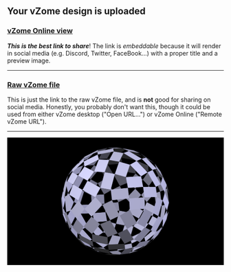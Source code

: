 ## Your vZome design is uploaded

### [vZome Online view][embed]

***This is the best link to share***!  The link is *embeddable* because it will render in social media (e.g. Discord, Twitter, FaceBook...) with a proper title and a preview image.

---

### [Raw vZome file][raw]

This is just the link to the raw vZome file, and is **not** good for
sharing on social media.
Honestly, you probably don't want this, though it could be used from either
vZome desktop ("Open URL...") or vZome Online ("Remote vZome URL").

---

![Image](<Japan-Olympics-logo.png>)


[embed]: <https://vzome.com/app/embed.py?url=https://raw.githubusercontent.com/vorth/vzome-sharing/main/2021/07/24/12-40-30-Japan-Olympics-logo/Japan-Olympics-logo.vZome>
[raw]: <https://raw.githubusercontent.com/vorth/vzome-sharing/main/2021/07/24/12-40-30-Japan-Olympics-logo/Japan-Olympics-logo.vZome>
